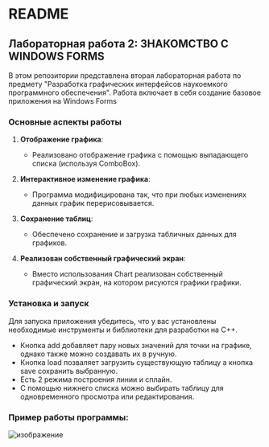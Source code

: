 # README

## Лабораторная работа 2: ЗНАКОМСТВО С WINDOWS FORMS

В этом репозитории представлена вторая лабораторная работа по предмету "Разработка графических интерфейсов наукоемкого программного обеспечения". 
Работа включает в себя создание базовое приложения на Windows Forms

### Основные аспекты работы

1. **Отображение графика**:
   - Реализовано отображение графика с помощью выпадающего списка (используя ComboBox).

2. **Интерактивное изменение графика**:
   - Программа модифицирована так, что при любых изменениях данных график перерисовывается.

3. **Сохранение таблиц**:
   - Обеспечено сохранение и загрузка табличных данных для графиков.

5. **Реализован собственный графический экран**:
   - Вместо использования Chart реализован собственный графический экран, на котором рисуются графики графики. 

### Установка и запуск

Для запуска приложения убедитесь, что у вас установлены необходимые инструменты и библиотеки для разработки на C++. 

- Кнопка add добавляет пару новых значений для точки на графике, однако также можно создавать их в ручную.
- Кнопка load позваляет загрузить существующую таблицу а кнопка save сохранить выбранную.
- Есть 2 режима построения линии и сплайн.
- С помощью нижнего списка можно выбирать таблицу для одновременного просмотра или редактирования.
### Пример работы программы:
![изображение](https://github.com/user-attachments/assets/85758dac-eb7a-4a34-be0c-c923c0737f9c)
